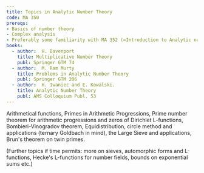 ```yaml
---
title: Topics in Analytic Number Theory
code: MA 350
prereqs:
- Basics of number theory 
- Complex analysis
- Preferably some familiarity with MA 352 (=Introduction to Analytic number theory)
books: 
  - author:  H. Davenport
    title: Multiplicative Number Theory
    publ: Springer GTM 74
  - author:  M. Ram Murty
    title: Problems in Analytic Number Theory
    publ: Springer GTM 206
  - author:  H. Iwaniec and E. Kowalski.
    title: Analytic Number Theory
    publ: AMS Colloquium Publ. 53
---
```


Arithmetical functions, Primes in Arithmetic Progressions, Prime number
 theorem for arithmetic progressions and zeros of Dirichlet L-functions,
 Bombieri-Vinogradov theorem, Equidistribution, circle method and
 applications (ternary Goldbach in mind), the Large Sieve and applications,
 Brun's theorem on twin primes.

 (Further topics if time permits: more on sieves, automorphic forms and
 L-functions, Hecke's L-functions for number fields, bounds on exponential
 sums etc.)
